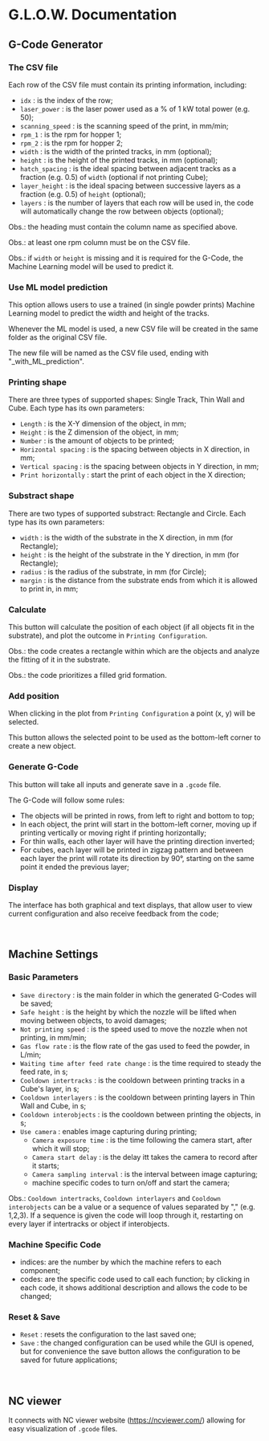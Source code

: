 <!-- Ctrl + Shift + V to read -->
# G.L.O.W. Documentation

## G-Code Generator

### The CSV file
Each row of the CSV file must contain its printing information, including:

 - `idx` : is the index of the row;
 - `laser_power` : is the laser power used as a % of 1 kW total power (e.g. 50);
 - `scanning_speed` : is the scanning speed of the print, in mm/min;
 - `rpm_1` : is the rpm for hopper 1;
 - `rpm_2` : is the rpm for hopper 2;
 - `width` : is the width of the printed tracks, in mm (optional);
 - `height` : is the height of the printed tracks, in mm (optional);
 - `hatch_spacing` : is the ideal spacing between adjacent tracks as a fraction (e.g. 0.5) of `width` (optional if not printing Cube);
 - `layer_height` : is the ideal spacing between successive layers as a fraction (e.g. 0.5) of `height` (optional);
 - `layers` : is the number of layers that each row will be used in, the code will automatically change the row between objects (optional);

Obs.: the heading must contain the column name as specified above.

Obs.: at least one rpm column must be on the CSV file.

Obs.: if `width` or `height` is missing and it is required for the G-Code, the Machine Learning model will be used to predict it.

### Use ML model prediction
This option allows users to use a trained (in single powder prints) Machine Learning model to predict the width and height of the tracks.

Whenever the ML model is used, a new CSV file will be created in the same folder as the original CSV file.

The new file will be named as the CSV file used, ending with "_with_ML_prediction".

### Printing shape
There are three types of supported shapes: Single Track, Thin Wall and Cube. Each type has its own parameters:

 - `Length` : is the X-Y dimension of the object, in mm;
 - `Height` : is the Z dimension of the object, in mm;
 - `Number` : is the amount of objects to be printed;
 - `Horizontal spacing` : is the spacing between objects in X direction, in mm;
 - `Vertical spacing` : is the spacing between objects in Y direction, in mm;
 - `Print horizontally` : start the print of each object in the X direction;

### Substract shape
There are two types of supported substract: Rectangle and Circle. Each type has its own parameters:

 - `width` : is the width of the substrate in the X direction, in mm (for Rectangle);
 - `height` : is the height of the substrate in the Y direction, in mm (for Rectangle);
 - `radius` : is the radius of the substrate, in mm (for Circle);
 - `margin` : is the distance from the substrate ends from which it is allowed to print in, in mm;

### Calculate
This button will calculate the position of each object (if all objects fit in the substrate), and plot the outcome in `Printing Configuration`.

Obs.: the code creates a rectangle within which are the objects and analyze the fitting of it in the substrate.

Obs.: the code prioritizes a filled grid formation.

### Add position
When clicking in the plot from `Printing Configuration` a point (x, y) will be selected.

This button allows the selected point to be used as the bottom-left corner to create a new object.

### Generate G-Code
This button will take all inputs and generate save in a `.gcode` file.

The G-Code will follow some rules:

 - The objects will be printed in rows, from left to right and bottom to top;
 - In each object, the print will start in the bottom-left corner, moving up if printing vertically or moving right if printing horizontally;
 - For thin walls, each other layer will have the printing direction inverted;
 - For cubes, each layer will be printed in zigzag pattern and between each layer the print will rotate its direction by 90&deg;, starting on the same point it ended the previous layer;

### Display
The interface has both graphical and text displays, that allow user to view current configuration and also receive feedback from the code;

<br/>

## Machine Settings

### Basic Parameters
 - `Save directory` : is the main folder in which the generated G-Codes will be saved;
 - `Safe height` : is the height by which the nozzle will be lifted when moving between objects, to avoid damages;
 - `Not printing speed` : is the speed used to move the nozzle when not printing, in mm/min;
 - `Gas flow rate` : is the flow rate of the gas used to feed the powder, in L/min;
 - `Waiting time after feed rate change` : is the time required to steady the feed rate, in s;
 - `Cooldown intertracks` : is the cooldown between printing tracks in a Cube's layer, in s;
 - `Cooldown interlayers` : is the cooldown between printing layers in Thin Wall and Cube, in s;
 - `Cooldown interobjects` : is the cooldown between printing the objects, in s;
 - `Use camera` : enables image capturing during printing;
    - `Camera exposure time` : is the time following the camera start, after which it will stop;
    - `Camera start delay` : is the delay itt takes the camera to record after it starts;
    - `Camera sampling interval`  : is the interval between image capturing;
    - machine specific codes to turn on/off and start the camera;

Obs.: `Cooldown intertracks`, `Cooldown interlayers` and `Cooldown interobjects` can be a value or a sequence of values separated by "," (e.g. 1,2,3). If a sequence is given the code will loop through it, restarting on every layer if intertracks or object if interobjects.

### Machine Specific Code
 - indices: are the number by which the machine refers to each component;
 - codes: are the specific code used to call each function; by clicking in each code, it shows additional description and allows the code to be changed;

### Reset & Save
 - `Reset` : resets the configuration to the last saved one;
 - `Save` : the changed configuration can be used while the GUI is opened, but for convenience the save button allows the configuration to be saved for future applications;

<br/>

## NC viewer
It connects with NC viewer website (https://ncviewer.com/) allowing for easy visualization of `.gcode` files.
